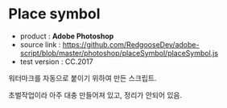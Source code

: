 # Place symbol

- product : __Adobe Photoshop__
- source link : https://github.com/RedgooseDev/adobe-script/blob/master/photoshop/placeSymbol/placeSymbol.js
- test version : CC.2017

워터마크를 자동으로 붙이기 위하여 만든 스크립트.

초벌작업이라 아주 대충 만들어져 있고, 정리가 안되어 있음.
